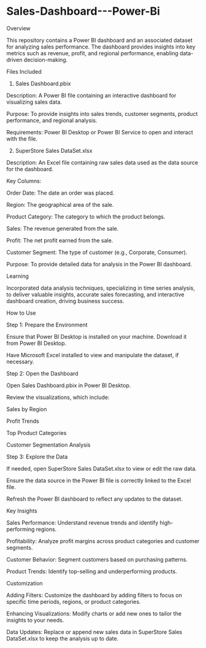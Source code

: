 # Sales-Dashboard---Power-Bi
Overview

This repository contains a Power BI dashboard and an associated dataset for analyzing sales performance. The dashboard provides insights into key metrics such as revenue, profit, and regional performance, enabling data-driven decision-making.

Files Included

1. Sales Dashboard.pbix

Description: A Power BI file containing an interactive dashboard for visualizing sales data.

Purpose: To provide insights into sales trends, customer segments, product performance, and regional analysis.

Requirements: Power BI Desktop or Power BI Service to open and interact with the file.

2. SuperStore Sales DataSet.xlsx

Description: An Excel file containing raw sales data used as the data source for the dashboard.

Key Columns:

Order Date: The date an order was placed.

Region: The geographical area of the sale.

Product Category: The category to which the product belongs.

Sales: The revenue generated from the sale.

Profit: The net profit earned from the sale.

Customer Segment: The type of customer (e.g., Corporate, Consumer).

Purpose: To provide detailed data for analysis in the Power BI dashboard.

Learning

Incorporated data analysis techniques, specializing in time series analysis, to deliver valuable insights, accurate sales forecasting, and interactive dashboard creation, driving business success.

How to Use

Step 1: Prepare the Environment

Ensure that Power BI Desktop is installed on your machine. Download it from Power BI Desktop.

Have Microsoft Excel installed to view and manipulate the dataset, if necessary.

Step 2: Open the Dashboard

Open Sales Dashboard.pbix in Power BI Desktop.

Review the visualizations, which include:

Sales by Region

Profit Trends

Top Product Categories

Customer Segmentation Analysis

Step 3: Explore the Data

If needed, open SuperStore Sales DataSet.xlsx to view or edit the raw data.

Ensure the data source in the Power BI file is correctly linked to the Excel file.

Refresh the Power BI dashboard to reflect any updates to the dataset.

Key Insights

Sales Performance: Understand revenue trends and identify high-performing regions.

Profitability: Analyze profit margins across product categories and customer segments.

Customer Behavior: Segment customers based on purchasing patterns.

Product Trends: Identify top-selling and underperforming products.

Customization

Adding Filters: Customize the dashboard by adding filters to focus on specific time periods, regions, or product categories.

Enhancing Visualizations: Modify charts or add new ones to tailor the insights to your needs.

Data Updates: Replace or append new sales data in SuperStore Sales DataSet.xlsx to keep the analysis up to date.
